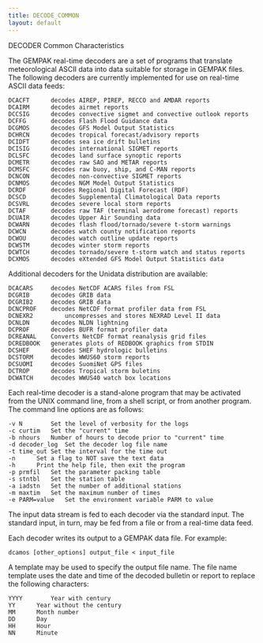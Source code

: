 ```yaml
---
title: DECODE_COMMON
layout: default
---
```



DECODER Common Characteristics

The GEMPAK real-time decoders are a set of programs that translate meteorological ASCII data into
data suitable for storage in GEMPAK files. The following decoders are currently implemented for
use on real-time ASCII data feeds:

	DCACFT		decodes AIREP, PIREP, RECCO and AMDAR reports
	DCAIRM		decodes airmet reports
	DCCSIG		decodes convective sigmet and convective outlook reports
	DCFFG 		decodes Flash Flood Guidance data
	DCGMOS 		decodes GFS Model Output Statistics
	DCHRCN		decodes tropical forecast/advisory reports
	DCIDFT		decodes sea ice drift bulletins
	DCISIG		decodes international SIGMET reports
	DCLSFC		decodes land surface synoptic reports
	DCMETR 		decodes raw SAO and METAR reports
	DCMSFC		decodes raw buoy, ship, and C-MAN reports
	DCNCON		decodes non-convective SIGMET reports
	DCNMOS		decodes NGM Model Output Statistics
	DCRDF		decodes Regional Digital Forecast (RDF)
	DCSCD		decodes Supplemental Climatological Data reports
	DCSVRL		decodes severe local storm reports
	DCTAF		decodes raw TAF (terminal aerodrome forecast) reports
	DCUAIR		decodes Upper Air Sounding data
	DCWARN		decodes flash flood/tornado/severe t-storm warnings
	DCWCN		decodes watch county notification reports
	DCWOU		decodes watch outline update reports
	DCWSTM		decodes winter storm reports
	DCWTCH		decodes tornado/severe t-storm watch and status reports 
	DCXMOS 		decodes eXtended GFS Model Output Statistics data

Additional decoders for the Unidata distribution are available:

	DCACARS		decodes NetCDF ACARS files from FSL
	DCGRIB		decodes GRIB data
	DCGRIB2		decodes GRIB data
	DCNCPROF	decodes NetCDF format profiler data from FSL
	DCNEXR2         uncompresses and stores NEXRAD Level II data
	DCNLDN		decodes NLDN lightning
	DCPROF		decodes BUFR format profiler data
	DCREANAL	Converts NetCDF format reanalysis grid files
	DCREDBOOK	generates plots of REDBOOK graphics from STDIN
	DCSHEF		decodes SHEF hydrologic bulletins
	DCSTORM		decodes WWUS60 storm reports
	DCSUOMI		decodes SuomiNet GPS files
	DCTROP		decodes Tropical storm buletins
	DCWATCH		decodes WWUS40 watch box locations

Each real-time decoder is a stand-alone program that may be activated from the UNIX command line,
from a shell script, or from another program. The command line options are as follows: 
 
	-v N		Set the level of verbosity for the logs 
	-c curtim	Set the "current" time 
	-b nhours	Number of hours to decode prior to "current" time 
	-d decoder_log	Set the decoder log file name 
	-t time_out	Set the interval for the time out 
	-n		Set a flag to NOT save the text data 
	-h		Print the help file, then exit the program 
	-p prmfil	Set the parameter packing table
	-s stntbl	Set the station table 
	-a iadstn	Set the number of additional stations 
	-m maxtim	Set the maximum number of times 
	-e PARM=value	Set the environment variable PARM to value

The input data stream is fed to each decoder via the standard input.  The standard input, in turn,
may be fed from a file or from a real-time data feed.

Each decoder writes its output to a GEMPAK data file.  For example:

	dcamos [other_options] output_file < input_file 

A template may be used to specify the output file name.  The file name template uses the date and
time of the decoded bulletin or report to replace the following characters: 
 
	YYYY		Year with century 
	YY		Year without the century 
	MM		Month number 
	DD		Day 
	HH		Hour 
	NN		Minute 
